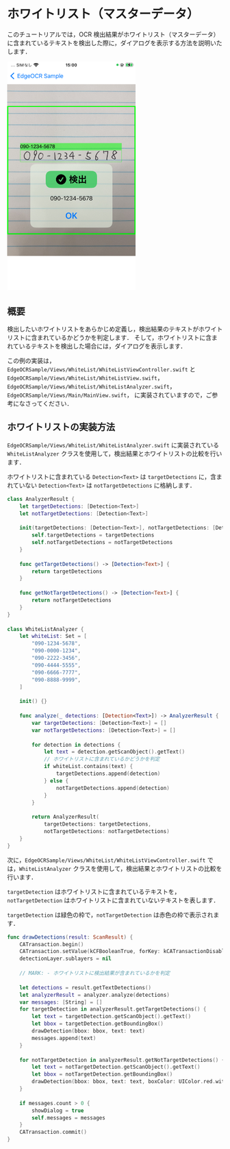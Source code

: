 # ホワイトリスト（マスターデータ）

このチュートリアルでは，OCR 検出結果がホワイトリスト（マスターデータ）に含まれているテキストを検出した際に，ダイアログを表示する方法を説明いたします．


<img src="./imgs/13-whitelist/whitelist.jpeg" width="300">


## 概要
検出したいホワイトリストをあらかじめ定義し，検出結果のテキストがホワイトリストに含まれているかどうかを判定します．
そして，ホワイトリストに含まれているテキストを検出した場合には，ダイアログを表示します．

この例の実装は，
`EdgeOCRSample/Views/WhiteList/WhiteListViewController.swift` と
`EdgeOCRSample/Views/WhiteList/WhiteListView.swift`，
`EdgeOCRSample/Views/WhiteList/WhiteListAnalyzer.swift`，
`EdgeOCRSample/Views/Main/MainView.swift`，
に実装されていますので，ご参考になさってください．


## ホワイトリストの実装方法
`EdgeOCRSample/Views/WhiteList/WhiteListAnalyzer.swift` に実装されている `WhiteListAnalyzer` クラスを使用して，検出結果とホワイトリストの比較を行います．

ホワイトリストに含まれている `Detection<Text>` は `targetDetections` に，含まれていない `Detection<Text>` は `notTargetDetections` に格納します．

```swift
class AnalyzerResult {
    let targetDetections: [Detection<Text>]
    let notTargetDetections: [Detection<Text>]

    init(targetDetections: [Detection<Text>], notTargetDetections: [Detection<Text>]) {
        self.targetDetections = targetDetections
        self.notTargetDetections = notTargetDetections
    }

    func getTargetDetections() -> [Detection<Text>] {
        return targetDetections
    }

    func getNotTargetDetections() -> [Detection<Text>] {
        return notTargetDetections
    }
}

class WhiteListAnalyzer {
    let whiteList: Set = [
        "090-1234-5678",
        "090-0000-1234",
        "090-2222-3456",
        "090-4444-5555",
        "090-6666-7777",
        "090-8888-9999",
    ]

    init() {}

    func analyze(_ detections: [Detection<Text>]) -> AnalyzerResult {
        var targetDetections: [Detection<Text>] = []
        var notTargetDetections: [Detection<Text>] = []

        for detection in detections {
            let text = detection.getScanObject().getText()
            // ホワイトリストに含まれているかどうかを判定
            if whiteList.contains(text) {
                targetDetections.append(detection)
            } else {
                notTargetDetections.append(detection)
            }
        }

        return AnalyzerResult(
            targetDetections: targetDetections,
            notTargetDetections: notTargetDetections)
    }
}
```


次に，`EdgeOCRSample/Views/WhiteList/WhiteListViewController.swift` では，`WhiteListAnalyzer` クラスを使用して，検出結果とホワイトリストの比較を行います．

`targetDetection` はホワイトリストに含まれているテキストを，`notTargetDetection` はホワイトリストに含まれていないテキストを表します．

`targetDetection` は緑色の枠で，`notTargetDetection` は赤色の枠で表示されます．

```swift
func drawDetections(result: ScanResult) {
    CATransaction.begin()
    CATransaction.setValue(kCFBooleanTrue, forKey: kCATransactionDisableActions)
    detectionLayer.sublayers = nil

    // MARK: - ホワイトリストに検出結果が含まれているかを判定

    let detections = result.getTextDetections()
    let analyzerResult = analyzer.analyze(detections)
    var messages: [String] = []
    for targetDetection in analyzerResult.getTargetDetections() {
        let text = targetDetection.getScanObject().getText()
        let bbox = targetDetection.getBoundingBox()
        drawDetection(bbox: bbox, text: text)
        messages.append(text)
    }

    for notTargetDetection in analyzerResult.getNotTargetDetections() {
        let text = notTargetDetection.getScanObject().getText()
        let bbox = notTargetDetection.getBoundingBox()
        drawDetection(bbox: bbox, text: text, boxColor: UIColor.red.withAlphaComponent(0.5).cgColor)
    }

    if messages.count > 0 {
        showDialog = true
        self.messages = messages
    }
    CATransaction.commit()
}
```